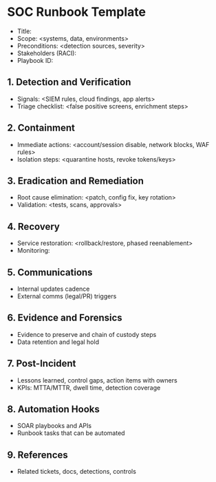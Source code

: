 # SOC Runbook Template

- Title: <incident name>
- Scope: <systems, data, environments>
- Preconditions: <detection sources, severity>
- Stakeholders (RACI): <roles and contacts>
- Playbook ID: <unique id>

## 1. Detection and Verification
- Signals: <SIEM rules, cloud findings, app alerts>
- Triage checklist: <false positive screens, enrichment steps>

## 2. Containment
- Immediate actions: <account/session disable, network blocks, WAF rules>
- Isolation steps: <quarantine hosts, revoke tokens/keys>

## 3. Eradication and Remediation
- Root cause elimination: <patch, config fix, key rotation>
- Validation: <tests, scans, approvals>

## 4. Recovery
- Service restoration: <rollback/restore, phased reenablement>
- Monitoring: <heightened monitoring window>

## 5. Communications
- Internal updates cadence
- External comms (legal/PR) triggers

## 6. Evidence and Forensics
- Evidence to preserve and chain of custody steps
- Data retention and legal hold

## 7. Post-Incident
- Lessons learned, control gaps, action items with owners
- KPIs: MTTA/MTTR, dwell time, detection coverage

## 8. Automation Hooks
- SOAR playbooks and APIs
- Runbook tasks that can be automated

## 9. References
- Related tickets, docs, detections, controls
